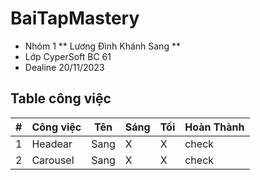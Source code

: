 # BaiTapMastery

- Nhóm 1 ** Lương Đình Khánh Sang **
- Lớp CyperSoft BC 61
- Dealine 20/11/2023

## Table công việc

|  #  | Công việc | Tên  | Sáng | Tối | Hoàn Thành |
| :-: | --------- | ---- | ---- | --- | ---------- |
|  1  | Headear   | Sang | X    | X   | check      |
|  2  | Carousel  | Sang | X    | X   | check      |
